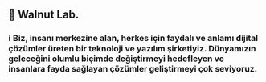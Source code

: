 ## 🌴 Walnut Lab.

### ℹ️ Biz, insanı merkezine alan, herkes için faydalı ve anlamı dijital çözümler üreten bir teknoloji ve yazılım şirketiyiz. Dünyamızın geleceğini olumlu biçimde değiştirmeyi hedefleyen ve insanlara fayda sağlayan çözümler geliştirmeyi çok seviyoruz.
